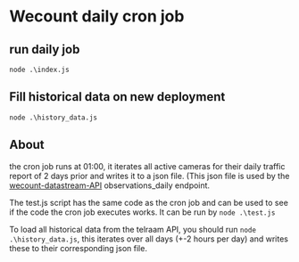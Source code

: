 # Wecount daily cron job

## run daily job
```node .\index.js```

## Fill historical data on new deployment
```node .\history_data.js```

## About

the cron job runs at 01:00, it iterates all active cameras for their daily traffic report of 2 days prior and writes it to a json file.
(This json file is used by the [wecount-datastream-API](https://github.com/KasperZutterman/wecount-datastream-API) observations_daily endpoint.

The test.js script has the same code as the cron job and can be used to see if the code the cron job executes works. It can be run by ```node .\test.js```

To load all historical data from the telraam API, you should run ```node .\history_data.js```, this iterates over all days (+-2 hours per day) and writes these to their corresponding json file.
